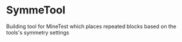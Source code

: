 # SymmeTool

Building tool for MineTest which places repeated blocks based on the tools's symmetry settings 
